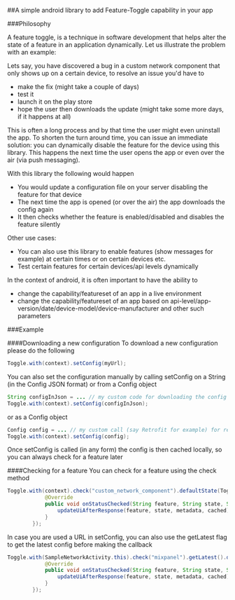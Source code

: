##A simple android library to add Feature-Toggle capability in your app 

###Philosophy

A feature toggle, is a technique in software development that helps alter the state of a feature in an application dynamically. Let us illustrate the problem with an example:

Lets say, you have discovered a bug in a custom network component that only shows up on a certain device, to resolve an issue you'd have to
- make the fix (might take a couple of days)
- test it
- launch it on the play store
- hope the user then downloads the update (might take some more days, if it happens at all)

This is often a long process and by that time the user might even uninstall the app. To shorten the turn around time, you can issue an immediate solution: you can dynamically disable the feature for the device using this library. This happens the next time the user opens the app or even over the air (via push messaging).

With this library the following would happen
- You would update a configuration file on your server disabling the feature for that device
- The next time the app is opened (or over the air) the app downloads the config again
- It then checks whether the feature is enabled/disabled and disables the feature silently

Other use cases:
- You can also use this library to enable features (show messages for example) at certain times or on certain devices etc.
- Test certain features for certain devices/api levels dynamically

In the context of android, it is often important to have the ability to 
- change the capability/featureset of an app in a live environment
- change the capability/featureset of an app based on api-level/app-version/date/device-model/device-manufacturer and other such parameters

###Example

####Downloading a new configuration
To download a new configuration please do the following
```java
Toggle.with(context).setConfig(myUrl);
```

You can also set the configuration manually by calling setConfig on a String (in the Config JSON format) or from a Config object
```java
String configInJson = ... // my custom code for downloading the config from my server and retrieving it as a json
Toggle.with(context).setConfig(configInJson);
```
or as a Config object
```java
Config config = ... // my custom call (say Retrofit for example) for retrieveing the config from my server
Toggle.with(context).setConfig(config);
```

Once setConfig is called (in any form) the config is then cached locally, so you can always check for a feature later

####Checking for a feature
You can check for a feature using the check method
```java
Toggle.with(context).check("custom_network_component").defaultState(Toggle.ENABLED).start(new cc.soham.toggle.callbacks.Callback() {
            @Override
            public void onStatusChecked(String feature, String state, String metadata, boolean cached) {
                updateUiAfterResponse(feature, state, metadata, cached);
            }
        });
```

In case you are used a URL in setConfig, you can also use the getLatest flag to get the latest config before making the callback
```java
Toggle.with(SampleNetworkActivity.this).check("mixpanel").getLatest().defaultState(Toggle.ENABLED).start(new cc.soham.toggle.callbacks.Callback() {
            @Override
            public void onStatusChecked(String feature, String state, String metadata, boolean cached) {
                updateUiAfterResponse(feature, state, metadata, cached);
            }
        });
```        
